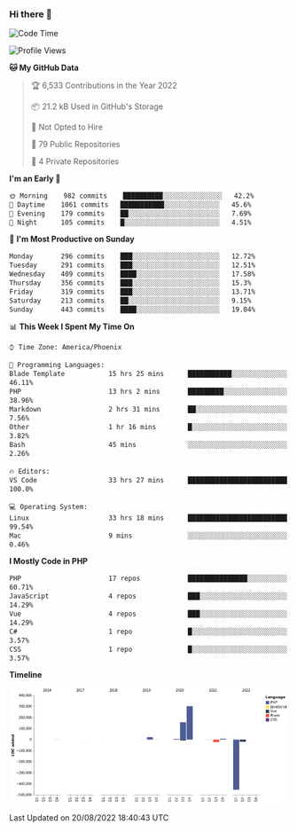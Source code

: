 ### Hi there 👋

<!--START_SECTION:waka-->
![Code Time](http://img.shields.io/badge/Code%20Time-3%2C028%20hrs%2050%20mins-blue)

![Profile Views](http://img.shields.io/badge/Profile%20Views-0-blue)

**🐱 My GitHub Data** 

> 🏆 6,533 Contributions in the Year 2022
 > 
> 📦 21.2 kB Used in GitHub's Storage 
 > 
> 🚫 Not Opted to Hire
 > 
> 📜 79 Public Repositories 
 > 
> 🔑 4 Private Repositories  
 > 
**I'm an Early 🐤** 

```text
🌞 Morning    982 commits    ██████████░░░░░░░░░░░░░░░   42.2% 
🌆 Daytime    1061 commits   ███████████░░░░░░░░░░░░░░   45.6% 
🌃 Evening    179 commits    ██░░░░░░░░░░░░░░░░░░░░░░░   7.69% 
🌙 Night      105 commits    █░░░░░░░░░░░░░░░░░░░░░░░░   4.51%

```
📅 **I'm Most Productive on Sunday** 

```text
Monday       296 commits    ███░░░░░░░░░░░░░░░░░░░░░░   12.72% 
Tuesday      291 commits    ███░░░░░░░░░░░░░░░░░░░░░░   12.51% 
Wednesday    409 commits    ████░░░░░░░░░░░░░░░░░░░░░   17.58% 
Thursday     356 commits    ███░░░░░░░░░░░░░░░░░░░░░░   15.3% 
Friday       319 commits    ███░░░░░░░░░░░░░░░░░░░░░░   13.71% 
Saturday     213 commits    ██░░░░░░░░░░░░░░░░░░░░░░░   9.15% 
Sunday       443 commits    ████░░░░░░░░░░░░░░░░░░░░░   19.04%

```


📊 **This Week I Spent My Time On** 

```text
⌚︎ Time Zone: America/Phoenix

💬 Programming Languages: 
Blade Template           15 hrs 25 mins      ███████████░░░░░░░░░░░░░░   46.11% 
PHP                      13 hrs 2 mins       █████████░░░░░░░░░░░░░░░░   38.96% 
Markdown                 2 hrs 31 mins       ██░░░░░░░░░░░░░░░░░░░░░░░   7.56% 
Other                    1 hr 16 mins        █░░░░░░░░░░░░░░░░░░░░░░░░   3.82% 
Bash                     45 mins             ░░░░░░░░░░░░░░░░░░░░░░░░░   2.26%

🔥 Editors: 
VS Code                  33 hrs 27 mins      █████████████████████████   100.0%

💻 Operating System: 
Linux                    33 hrs 18 mins      █████████████████████████   99.54% 
Mac                      9 mins              ░░░░░░░░░░░░░░░░░░░░░░░░░   0.46%

```

**I Mostly Code in PHP** 

```text
PHP                      17 repos            ███████████████░░░░░░░░░░   60.71% 
JavaScript               4 repos             ███░░░░░░░░░░░░░░░░░░░░░░   14.29% 
Vue                      4 repos             ███░░░░░░░░░░░░░░░░░░░░░░   14.29% 
C#                       1 repo              █░░░░░░░░░░░░░░░░░░░░░░░░   3.57% 
CSS                      1 repo              █░░░░░░░░░░░░░░░░░░░░░░░░   3.57%

```


**Timeline**

![Chart not found](https://raw.githubusercontent.com/mikebronner/mikebronner/master/charts/bar_graph.png) 


 Last Updated on 20/08/2022 18:40:43 UTC
<!--END_SECTION:waka-->

<!--
**mikebronner/mikebronner** is a ✨ _special_ ✨ repository because its `README.md` (this file) appears on your GitHub profile.

Here are some ideas to get you started:

- 🔭 I’m currently working on ...
- 🌱 I’m currently learning ...
- 👯 I’m looking to collaborate on ...
- 🤔 I’m looking for help with ...
- 💬 Ask me about ...
- 📫 How to reach me: ...
- 😄 Pronouns: ...
- ⚡ Fun fact: ...
-->
